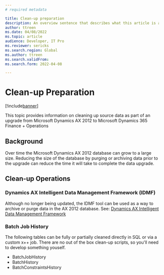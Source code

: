 ```yaml
---
# required metadata

title: Clean-up preparation
description: An overview sentence that describes what this article is all about.
author: ttreen 
ms.date: 04/08/2022
ms.topic: article
audience: Developer, IT Pro
ms.reviewer: sericks
ms.search.region: Global
ms.author: ttreen
ms.search.validFrom: 
ms.search.form: 2022-04-08

---
```


# Clean-up Preparation
[!include[banner](../includes/banner.md)]

This topic provides information on cleaning up source data as part of an upgrade from Microsoft Dynamics AX 2012 to Microsoft Dynamics 365 Finance + Operations 

## Background
Over time the Microsoft Dynamics AX 2012 database can grow to a large size. Reducing the size of the database by purging or archiving data prior to the upgrade can reduce the time it will take to complete the data upgrade.

## Clean-up Operations

### Dynamics AX Intelligent Data Management Framework (IDMF)
Although no longer being updated, the IDMF tool can be used as a way to archive or purge data in the AX 2012 database. See:
[Dynamics AX Intelligent Data Management Framework](https://docs.microsoft.com/en-us/dynamicsax-2012/appuser-itpro/microsoft-dynamics-ax-intelligent-data-management-framework-idmf)

### Batch Job History
The following tables can be fully or partially cleaned directly in SQL or via a custom x++ job. There are no out of the box clean-up scripts, so you'll need to develop something youself.
 - BatchJobHistory
 - BatchHistory
 - BatchConstraintsHistory

